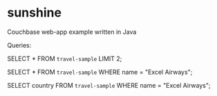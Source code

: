 # sunshine
Couchbase web-app example written in Java


Queries: 

SELECT * FROM `travel-sample` LIMIT 2;  

SELECT * FROM `travel-sample` WHERE name = "Excel Airways"; 

SELECT country FROM `travel-sample` WHERE name = "Excel Airways";   
